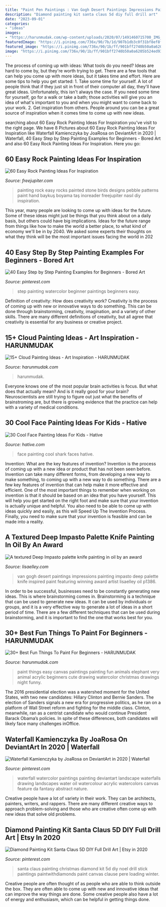 ```yaml
---
title: "Paint Pen Paintings : Van Gogh Desert Paintings Impressions Painting Impasto Deep Palette Knife Inspired Paint Featuring Winning Award Artist Lisaelley Oil P1386"
description: "Diamond painting kit santa claus 5d diy full drill art"
date: "2023-09-01"
categories:
- "ideas"
images:
- "https://harunmudak.com/wp-content/uploads/2020/07/1491460715700_IMG_20170325_112811_HDR__94601.1492839907-768x1024.jpg"
featuredImage: "https://i.pinimg.com/736x/90/7b/1d/907b1db3c0f31bf8ef8fd3807e340acb.jpg"
featured_image: "https://i.pinimg.com/736x/90/1b/ff/901bff2740b50a0a6205b524ed9308ba.jpg"
image: "https://i.pinimg.com/736x/90/1b/ff/901bff2740b50a0a6205b524ed9308ba.jpg"
---
```



The process of coming up with ideas: What tools do you need?
Ideas are hard to come by, but they're worth trying to get. There are a few tools that can help you come up with more ideas, but it takes time and effort. Here are some tips to help you get started: 1. Take some time for yourself. A lot of people think that if they just sit in front of their computer all day, they'll have great ideas. Unfortunately, this isn't always the case. If you need some time for yourself, go for a walk or take a bath; those activities will give you an idea of what's important to you and when you might want to come back to your work. 2. Get inspiration from others. People around you can be a great source of inspiration when it comes time to come up with new ideas.

	

		
searching about 60 Easy Rock Painting Ideas For Inspiration you've visit to the right page. We have 8 Pictures about 60 Easy Rock Painting Ideas For Inspiration like Waterfall Kamienczyka by JoaRosa on DeviantArt in 2020 | Waterfall, 40 Easy Step by Step Painting Examples for Beginners - Bored Art and also 60 Easy Rock Painting Ideas For Inspiration. Here you go:
		
    
## 60 Easy Rock Painting Ideas For Inspiration

<img loading=lazy src="http://www.freejupiter.com/wp-content/uploads/2017/03/Easy-Rock-Painting-Ideas-24.jpg" onerror="this.onerror=null;this.src='https://tse2.mm.bing.net/th?id=OIP.mXbJ4gDFulYSpNHLzRzdHAHaLI&amp;pid=15.1';" alt="60 Easy Rock Painting Ideas For Inspiration">

_Source: freejupiter.com_

>painting rock easy rocks painted stone birds designs pebble patterns paint hand baykuş boyama taş inoreader freejupiter nasıl diy inspiration. 

	

This year, many people are looking to come up with ideas for the future. Some of these ideas might just be things that you think about on a daily basis, but others could have big implications. Ideas for the future range from things like how to make the world a better place, to what kind of economy we'll be in by 2040. We asked some experts their thoughts on what they think will be the most important issues facing the world in 202
    
## 40 Easy Step By Step Painting Examples For Beginners - Bored Art

<img loading=lazy src="https://i.pinimg.com/736x/90/7b/1d/907b1db3c0f31bf8ef8fd3807e340acb.jpg" onerror="this.onerror=null;this.src='https://tse1.mm.bing.net/th?id=OIP.j2V2kkb6LO5MiTqAbdfYBQAAAA&amp;pid=15.1';" alt="40 Easy Step by Step Painting Examples for Beginners - Bored Art">

_Source: pinterest.com_

>step painting watercolor beginner paintings beginners easy. 

	

Definition of creativity: How does creativity work?
Creativity is the process of coming up with new or innovative ways to do something. This can be done through brainstorming, creativity, imagination, and a variety of other skills. There are many different definitions of creativity, but all agree that creativity is essential for any business or creative project.

    
## 15+ Cloud Painting Ideas - Art Inspiration - HARUNMUDAK

<img loading=lazy src="https://harunmudak.com/wp-content/uploads/2020/07/1491460715700_IMG_20170325_112811_HDR__94601.1492839907-768x1024.jpg" onerror="this.onerror=null;this.src='https://tse1.mm.bing.net/th?id=OIP.cAirdN6F4uOAeMhlu81lNgHaJ4&amp;pid=15.1';" alt="15+ Cloud Painting Ideas - Art Inspiration - HARUNMUDAK">

_Source: harunmudak.com_

>harunmudak. 

	

Everyone knows one of the most popular brain activities is focus. But what does that actually mean? And is it really good for your brain? Neuroscientists are still trying to figure out just what the benefits of brainstroming are, but there is growing evidence that the practice can help with a variety of medical conditions.

    
## 30 Cool Face Painting Ideas For Kids - Hative

<img loading=lazy src="https://hative.com/wp-content/uploads/2014/10/face-painting-ideas-for-kids/12-shark.jpg" onerror="this.onerror=null;this.src='https://tse3.mm.bing.net/th?id=OIP.HLBHPLP6m77Xd6Hgsou70gHaJl&amp;pid=15.1';" alt="30 Cool Face Painting Ideas For Kids - Hative">

_Source: hative.com_

>face painting cool shark faces hative. 

	

Invention: What are the key features of invention?
Invention is the process of coming up with a new idea or product that has not been seen before. Invention can take many different forms, from developing a new way to make something, to coming up with a new way to do something. There are a few key features of invention that can help make it more effective and efficient. 
One of the most important things to remember when working on invention is that it should be based on an idea that you have yourself. This will help you get started on the right foot and make sure that your invention is actually unique and helpful. You also need to be able to come up with ideas quickly and easily, as this will Speed Up The Invention Process. Finally, you need to make sure that your invention is feasible and can be made into a reality.

    
## A Textured Deep Impasto Palette Knife Painting In Oil By An Award

<img loading=lazy src="http://www.lisaelley.com/uploads/1/0/4/7/10473908/s846867339460624280_p1386_i146_w898.jpeg?width=640" onerror="this.onerror=null;this.src='https://tse1.mm.bing.net/th?id=OIP.9ehGlK94URQfXElPEJlG2AHaJ5&amp;pid=15.1';" alt="A textured Deep Impasto palette knife painting in oil by an award">

_Source: lisaelley.com_

>van gogh desert paintings impressions painting impasto deep palette knife inspired paint featuring winning award artist lisaelley oil p1386. 

	

In order to be successful, businesses need to be constantly generating new ideas. This is where brainstorming comes in. Brainstorming is a technique that can be used to generate new ideas. It can be used by individuals or groups, and it is a very effective way to generate a lot of ideas in a short period of time. There are a few different techniques that can be used during brainstorming, and it is important to find the one that works best for you.

    
## 30+ Best Fun Things To Paint For Beginners - HARUNMUDAK

<img loading=lazy src="https://harunmudak.com/wp-content/uploads/2020/05/fun-things-to-paint-easy-5.jpg" onerror="this.onerror=null;this.src='https://tse1.mm.bing.net/th?id=OIP.YGyYh_Xj9fXWEhpPQTrG9QHaJ4&amp;pid=15.1';" alt="30+ Best Fun Things To Paint For Beginners - HARUNMUDAK">

_Source: harunmudak.com_

>paint things easy canvas paintings painting fun animals elephant very animal acrylic beginners cute drawing watercolor christmas drawings night funny. 

	

The 2016 presidential election was a watershed moment for the United States, with two new candidates: Hillary Clinton and Bernie Sanders. The election of Sanders signals a new era for progressive politics, as he ran on a platform of Wall Street reform and fighting for the middle class. Clinton, meanwhile, ran as a centrist candidate who would continue President Barack Obama’s policies. In spite of these differences, both candidates will likely face many challenges inOffice.

    
## Waterfall Kamienczyka By JoaRosa On DeviantArt In 2020 | Waterfall

<img loading=lazy src="https://i.pinimg.com/736x/d4/c2/4f/d4c24ff67bce7cb526306bc01fd0758f.jpg" onerror="this.onerror=null;this.src='https://tse4.mm.bing.net/th?id=OIP.u1UWuS52IVHOYUascsbYMQHaKd&amp;pid=15.1';" alt="Waterfall Kamienczyka by JoaRosa on DeviantArt in 2020 | Waterfall">

_Source: pinterest.com_

>waterfall watercolor paintings painting deviantart landscape waterfalls drawing landscapes water oil watercolour acrylic watercolors canvas feature da fantasy abstract nature. 

	

Creative people have a lot of variety in their work. They can be architects, painters, writers, and rappers. There are many different creative ways to approach problem-solving and those who are creative often come up with new ideas that solve old problems.

    
## Diamond Painting Kit Santa Claus 5D DIY Full Drill Art | Etsy In 2020

<img loading=lazy src="https://i.pinimg.com/736x/90/1b/ff/901bff2740b50a0a6205b524ed9308ba.jpg" onerror="this.onerror=null;this.src='https://tse4.mm.bing.net/th?id=OIP.7x1mCXOc1VXgWrMmirvAqQHaKU&amp;pid=15.1';" alt="Diamond Painting Kit Santa Claus 5D DIY Full Drill Art | Etsy in 2020">

_Source: pinterest.com_

>santa claus painting christmas diamond kit 5d diy noel drill stick paintings paintwithdiamonds paint canvas clause pere loading winter. 

	

Creative people are often thought of as people who are able to think outside the box. They are often able to come up with new and innovative ideas that can improve the way things are done. Some creative people also have a lot of energy and enthusiasm, which can be helpful in getting things done.

